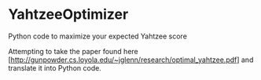 # YahtzeeOptimizer
Python code to maximize your expected Yahtzee score

Attempting to take the paper found here [http://gunpowder.cs.loyola.edu/~jglenn/research/optimal_yahtzee.pdf] and translate it into Python code. 
